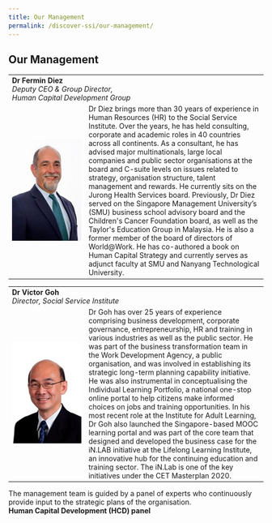 ```yaml
---
title: Our Management
permalink: /discover-ssi/our-management/
---
```


## Our Management
<table width="100%">
  <tr><td colspan="2"><b>Dr Fermin Diez</b><br><i>Deputy CEO & Group Director,</i><br> <i>Human Capital Development Group</i></td></tr>
  
<tr><td width="30%"><img src="/images/Fermin-Diez_1.jpg" alt="DrFerminDiez" width="150" height="200" ></td><td>Dr Diez brings more than 30 years of experience in Human Resources (HR) to the Social Service Institute. Over the years, he has held consulting, corporate and academic roles in 40 countries across all continents. As a consultant, he has advised major multinationals, large local companies and public sector organisations at the board and C-suite levels on issues related to strategy, organisation structure, talent management and rewards. He currently sits on the Jurong Health Services board. Previously, Dr Diez served on the Singapore Management University’s (SMU) business school advisory board and the Children's Cancer Foundation board, as well as the Taylor's Education Group in Malaysia. He is also a former member of the board of directors of World@Work. He has co-authored a book on Human Capital Strategy and currently serves as adjunct faculty at SMU and Nanyang Technological University.</td></tr> 

</table>


<table width="100%">
<tr><td colspan="2"><b>Dr Victor Goh</b><br><i>Director, Social Service Institute</i></td></tr>
<tr><td width="30%"><img src="/images/DrVictorGoh-whitebg.jpg" alt="DrVictorGoh" width="150" height="200" ></td><td>Dr Goh has over 25 years of experience comprising business development, corporate governance, entrepreneurship, HR and training in various industries as well as the public sector. He was part of the business transformation team in the Work Development Agency, a public organisation, and was involved in establishing its strategic long-term planning capability initiative. He was also instrumental in conceptualising the Individual Learning Portfolio, a national one-stop online portal to help citizens make informed choices on jobs and training opportunities. In his most recent role at the Institute for Adult Learning, Dr Goh also launched the Singapore-based MOOC learning portal and was part of the core team that designed and developed the business case for the iN.LAB initiative at the Lifelong Learning Institute, an innovative hub for the continuing education and training sector. The iN.Lab is one of the key initiatives under the CET Masterplan 2020. </td></tr>    
</table> 

The management team is guided by a panel of experts who continuously provide input to the strategic plans of the organisation.
<br/>
**Human Capital Development (HCD) panel**
